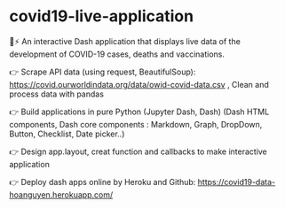 # covid19-live-application
🤖⚡ An interactive Dash application that displays live data of the development of COVID-19 cases, deaths and vaccinations.

👉 Scrape API data (using request, BeautifulSoup): https://covid.ourworldindata.org/data/owid-covid-data.csv , Clean and process data with pandas

👉 Build applications in pure Python (Jupyter Dash, Dash)
(Dash HTML components, Dash core components : Markdown, Graph, DropDown, Button, Checklist, Date picker..)

👉 Design app.layout, creat function and callbacks to make interactive application

👉 Deploy dash apps online by Heroku and Github: https://covid19-data-hoanguyen.herokuapp.com/


